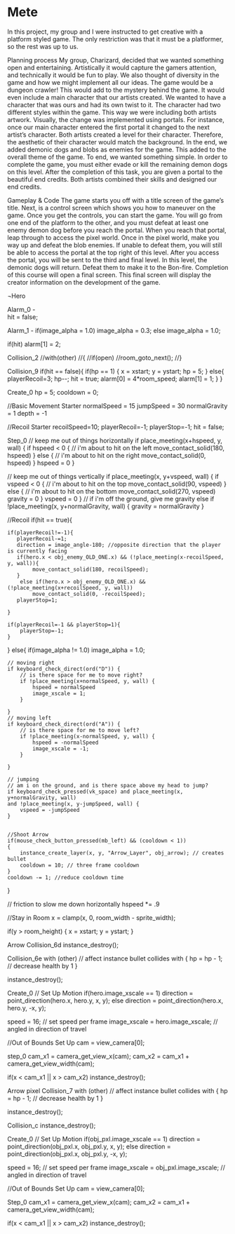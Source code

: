 # Mete
In this project, my group and I were instructed to get creative with a platform styled game. The only restriction was that it must be a platformer, so the rest was up to us. 

Planning process
My group, Charizard, decided that we wanted something open and entertaining. Artistically it would capture the gamers attention, and technically it would be fun to play. We also thought of diversity in the game and how we might implement all our ideas. 
The game would be a dungeon crawler! This would add to the mystery behind the game. It would even include a main character that our artists created. We wanted to have a character that was ours and had its own twist to it. The character had two different styles within the game. This way we were including both artists artwork. Visually, the change was implemented using portals. For instance, once our main character entered the first portal it changed to the next artist’s character. Both artists created a level for their character. Therefore, the aesthetic of their character would match the background. In the end, we added demonic dogs and blobs as enemies for the game. This added to the overall theme of the game. To end, we wanted something simple.  In order to complete the game, you must either evade or kill the remaining demon dogs on this level. After the completion of this task, you are given a portal to the beautiful end credits. Both artists combined their skills and designed our end credits. 


Gameplay & Code 
The game starts you off with a title screen of the game’s title. Next, is a control screen which shows you how to maneuver on the game. Once you get the controls, you can start the game. You will go from one end of the platform to the other, and you must defeat at least one enemy demon dog before you reach the portal. When you reach that portal, leap through to access the pixel world. Once in the pixel world, make you way up and defeat the blob enemies. If unable to defeat them, you will still be able to access the portal at the top right of this level. After you access the portal, you will be sent to the third and final level. In this level, the demonic dogs will return. Defeat them to make it to the Bon-fire. Completion of this course will open a final screen. This final screen will display the creator information on the development of the game. 

¬Hero

Alarm_0 -  
hit = false;

Alarm_1 - 
if(image_alpha = 1.0)
	image_alpha = 0.3;
else
	image_alpha = 1.0;
	
if(hit)
	alarm[1] = 2;



Collision_2
//with(other)
//{
	//if(open)
		//room_goto_next();
//}

Collision_9
if(hit == false){
	if(hp == 1)
	{
		x = xstart;
		y = ystart;
		hp = 5;
	}
	else{
		playerRecoil=3;
		hp--;
		hit = true;
		alarm[0] = 4*room_speed;
		alarm[1] = 1;
	}
}






Create_0
hp = 5;
cooldown = 0;

//Basic Movement Starter
normalSpeed = 15
jumpSpeed = 30
normalGravity = 1
depth = -1

//Recoil Starter
recoilSpeed=10;
playerRecoil=-1;
playerStop=-1;
hit = false;


Step_0
// keep me out of things horizontally
if place_meeting(x+hspeed, y, wall) {
    if hspeed < 0 {  // i'm about to hit on the left
        move_contact_solid(180, hspeed)
    }
    else { // i'm about to hit on the right
        move_contact_solid(0, hspeed)
    }
    hspeed = 0
}


// keep me out of things vertically
if place_meeting(x, y+vspeed, wall) {
    if vspeed < 0 {  // i'm about to hit on the top
        move_contact_solid(90, vspeed)
    }
    else {  // i'm about to hit on the bottom
        move_contact_solid(270, vspeed)
        gravity = 0
    }
    vspeed = 0
}
// if i'm off the ground, give me gravity
else if !place_meeting(x, y+normalGravity, wall) {
    gravity = normalGravity
}


//Recoil
if(hit == true){

	if(playerRecoil!=-1){
	   playerRecoil-=1;
	   direction = image_angle-180; //opposite direction that the player is currently facing
	   if(hero.x < obj_enemy_OLD_ONE.x) && (!place_meeting(x-recoilSpeed, y, wall)){
			move_contact_solid(180, recoilSpeed);
	   }
		else if(hero.x > obj_enemy_OLD_ONE.x) && (!place_meeting(x+recoilSpeed, y, wall))
			move_contact_solid(0, -recoilSpeed);
	   playerStop=1;

	}

	if(playerRecoil=-1 && playerStop=1){		
		playerStop=-1;
	}
}
else{
	if(image_alpha != 1.0)
		image_alpha = 1.0;
		
	// moving right
	if keyboard_check_direct(ord("D")) {
	    // is there space for me to move right?
	    if !place_meeting(x+normalSpeed, y, wall) {
	        hspeed = normalSpeed
			image_xscale = 1;
	    }
		
	}
	// moving left
	if keyboard_check_direct(ord("A")) {
	    // is there space for me to move left?
	    if !place_meeting(x-normalSpeed, y, wall) {
	        hspeed = -normalSpeed
			image_xscale = -1;
	    }

	}

	// jumping
	// am i on the ground, and is there space above my head to jump?
	if keyboard_check_pressed(vk_space) and place_meeting(x, y+normalGravity, wall)
	and !place_meeting(x, y-jumpSpeed, wall) {
	    vspeed = -jumpSpeed
	}

	
	//Shoot Arrow
	if(mouse_check_button_pressed(mb_left) && (cooldown < 1))
	{
		instance_create_layer(x, y, "Arrow_Layer", obj_arrow); // creates bullet
		cooldown = 10; // three frame cooldown
	}
	cooldown -= 1; //reduce cooldown time
	
}

// friction to slow me down horizontally
hspeed *= .9

//Stay in Room
x = clamp(x, 0, room_width - sprite_width);

if(y > room_height)
{
	x = xstart;
	y = ystart;
}

Arrow
Collision_6d
instance_destroy();

Collision_6e
with (other) // affect instance bullet collides with
{
	hp = hp - 1; // decrease health by 1
}

instance_destroy();

Create_0
// Set Up Motion
if(hero.image_xscale == 1)
	direction = point_direction(hero.x, hero.y, x, y);
else
	direction = point_direction(hero.x, hero.y, -x, y);

speed = 16; // set speed per frame
image_xscale = hero.image_xscale; // angled in direction of travel

//Out of Bounds Set Up
cam = view_camera[0];


step_0
cam_x1 = camera_get_view_x(cam);
cam_x2 = cam_x1 + camera_get_view_width(cam);

if(x < cam_x1 || x > cam_x2)
	instance_destroy();

Arrow pixel
Collision_7
with (other) // affect instance bullet collides with
{
	hp = hp - 1; // decrease health by 1
}

instance_destroy();

Collision_c
instance_destroy();





Create_0
// Set Up Motion
if(obj_pxl.image_xscale == 1)
	direction = point_direction(obj_pxl.x, obj_pxl.y, x, y);
else
	direction = point_direction(obj_pxl.x, obj_pxl.y, -x, y);

speed = 16; // set speed per frame
image_xscale = obj_pxl.image_xscale; // angled in direction of travel

//Out of Bounds Set Up
cam = view_camera[0];

Step_0
cam_x1 = camera_get_view_x(cam);
cam_x2 = cam_x1 + camera_get_view_width(cam);

if(x < cam_x1 || x > cam_x2)
	instance_destroy();


